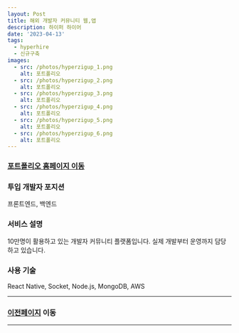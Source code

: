 ```yaml
---
layout: Post
title: 해외 개발자 커뮤니티 웹,앱
description: 하이퍼 하이어
date: '2023-04-13'
tags:
  - hyperhire
  - 신규구축
images:
  - src: /photos/hyperzigup_1.png
    alt: 포트폴리오
  - src: /photos/hyperzigup_2.png
    alt: 포트폴리오
  - src: /photos/hyperzigup_3.png
    alt: 포트폴리오
  - src: /photos/hyperzigup_4.png
    alt: 포트폴리오
  - src: /photos/hyperzigup_5.png
    alt: 포트폴리오
  - src: /photos/hyperzigup_6.png
    alt: 포트폴리오
---
```


### [포트폴리오 홈페이지 이동](https://play.google.com/store/apps/details?id=in.zigup&hl=en&gl=US)

### 투입 개발자 포지션
프론트엔드, 백엔드

### 서비스 설명
10만명이 활용하고 있는 개발자 커뮤니티 플랫폼입니다. 실제 개발부터 운영까지 담당하고 있습니다.

### 사용 기술
React Native, Socket, Node.js, MongoDB, AWS

---

### [이전페이지](/tags/hyperhire) 이동

---